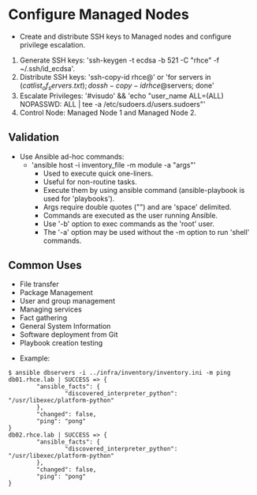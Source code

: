 # Configure Managed Nodes

* Create and distribute SSH keys to Managed nodes and configure privilege escalation.
1. Generate SSH keys: 'ssh-keygen -t ecdsa -b 521 -C "rhce" -f ~/.ssh/id_ecdsa'.
2. Distribute SSH keys: 'ssh-copy-id rhce@<node>' or 'for servers in $(cat list_of_servers.txt); do ssh-copy-id rhce@$servers; done'
3. Escalate Privileges: '#visudo' && 'echo "user_name ALL=(ALL) NOPASSWD: ALL | tee -a /etc/sudoers.d/users.sudoers"'
4. Control Node: Managed Node 1 and Managed Node 2.

## Validation
- Use Ansible ad-hoc commands:
  * 'ansible host -i inventory_file -m module -a "args"'
      * Used to execute quick one-liners.
      * Useful for non-routine tasks.
      * Execute them by using ansible command (ansible-playbook is used for 'playbooks').
      * Args require double quotes ("") and are 'space' delimited.
      * Commands are executed as the user running Ansible.
      * Use '-b' option to exec commands as the 'root' user.
      * The '-a' option may be used without the -m option to run 'shell' commands.

## Common Uses 
* File transfer
* Package Management 
* User and group management 
* Managing services
* Fact gathering 
* General System Information 
* Software deployment from Git
* Playbook creation testing

- Example:
```
$ ansible dbservers -i ../infra/inventory/inventory.ini -m ping
db01.rhce.lab | SUCCESS => {
		"ansible_facts": {
				"discovered_interpreter_python": "/usr/libexec/platform-python"
		},
		"changed": false,
		"ping": "pong"
}
db02.rhce.lab | SUCCESS => {
		"ansible_facts": {
				"discovered_interpreter_python": "/usr/libexec/platform-python"
		},
		"changed": false,
		"ping": "pong"
}
```
